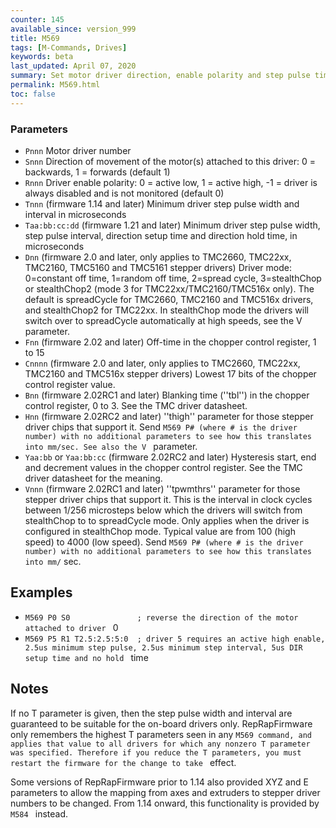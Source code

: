```yaml
---
counter: 145
available_since: version_999
title: M569
tags: [M-Commands, Drives] 
keywords: beta 
last_updated: April 07, 2020 
summary: Set motor driver direction, enable polarity and step pulse timing 
permalink: M569.html
toc: false 
---
```



### Parameters

* `Pnnn` Motor driver number
* `Snnn` Direction of movement of the motor(s) attached to this driver: 0 = backwards, 1 = forwards (default 1)
* `Rnnn` Driver enable polarity: 0 = active low, 1 = active high, -1 = driver is always disabled and is not monitored (default 0)
* `Tnnn`  (firmware 1.14 and later) Minimum driver step pulse width and interval in microseconds
* `Taa:bb:cc:dd` (firmware 1.21 and later) Minimum driver step pulse width, step pulse interval, direction setup time and direction hold time, in microseconds
* `Dnn` (firmware 2.0 and later, only applies to TMC2660, TMC22xx, TMC2160, TMC5160 and TMC5161 stepper drivers) Driver mode: 0=constant off time, 1=random off time, 2=spread cycle, 3=stealthChop or stealthChop2 (mode 3 for TMC22xx/TMC2160/TMC516x only). The default is spreadCycle for TMC2660, TMC2160 and TMC516x drivers, and stealthChop2 for TMC22xx. In stealthChop mode the drivers will switch over to spreadCycle automatically at high speeds, see the V parameter.
* `Fnn` (firmware 2.02 and later) Off-time in the chopper control register, 1 to 15
* `Cnnnn` (firmware 2.0 and later, only applies to TMC2660, TMC22xx, TMC2160 and TMC516x stepper drivers) Lowest 17 bits of the chopper control register value.
* `Bnn` (firmware 2.02RC1 and later) Blanking time (''tbl'') in the chopper control register, 0 to 3. See the TMC driver datasheet.
* `Hnn`  (firmware 2.02RC2 and later) ''thigh'' parameter for those stepper driver chips that support it. Send ` M569 P# (where # is the driver number) with no additional parameters to see how this translates into mm/sec. See also the V  ` parameter.
* `Yaa:bb` or `Yaa:bb:cc` (firmware 2.02RC2 and later) Hysteresis start, end and decrement values in the chopper control register. See the TMC driver datasheet for the meaning.
* `Vnnn` (firmware 2.02RC1 and later) ''tpwmthrs'' parameter for those stepper driver chips that support it. This is the interval in clock cycles between 1/256 microsteps below which the drivers will switch from stealthChop to to spreadCycle mode. Only applies when the driver is configured in stealthChop mode. Typical value are from 100 (high speed) to 4000 (low speed). Send ` M569 P# (where # is the driver number) with no additional parameters to see how this translates into mm/ ` sec.

## Examples

* ` M569 P0 S0               ; reverse the direction of the motor attached to driver  ` 0
* ` M569 P5 R1 T2.5:2.5:5:0  ; driver 5 requires an active high enable, 2.5us minimum step pulse, 2.5us minimum step interval, 5us DIR setup time and no hold  ` time

## Notes

If no T parameter is given, then the step pulse width and interval are guaranteed to be suitable for the on-board drivers only. RepRapFirmware only remembers the highest T parameters seen in any ` M569 command, and applies that value to all drivers for which any nonzero T parameter was specified. Therefore if you reduce the T parameters, you must restart the firmware for the change to take  ` effect.

Some versions of RepRapFirmware prior to 1.14 also provided XYZ and E parameters to allow the mapping from axes and extruders to stepper driver numbers to be changed. From 1.14 onward, this functionality is provided by ` M584  ` instead.

